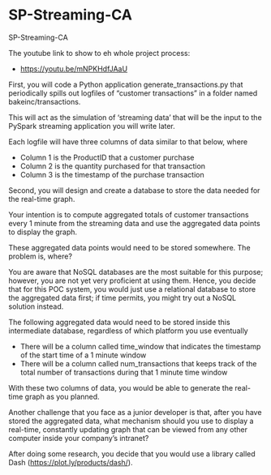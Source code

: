 # SP-Streaming-CA
 SP-Streaming-CA

The youtube link to show to eh whole project process:
- https://youtu.be/mNPKHdfJAaU

First, you will code a Python application generate_transactions.py that periodically spills out logfiles of “customer transactions” in a folder named bakeinc/transactions.

This will act as the simulation of ‘streaming data’ that will be the input to the PySpark streaming application you will write later.

Each logfile will have three columns of data similar to that below, where 

- Column 1 is the ProductID that a customer purchase
-	Column 2 is the quantity purchased for that transaction
-	Column 3 is the timestamp of the purchase transaction

Second, you will design and create a database to store the data needed for the real-time graph.

Your intention is to compute aggregated totals of customer transactions every 1 minute from the streaming data and use the aggregated data points to display the graph.  

These aggregated data points would need to be stored somewhere.  The problem is, where?

You are aware that NoSQL databases are the most suitable for this purpose; however, you are not yet very proficient at using them.  Hence, you decide that for this POC system, you would just use a relational database to store the aggregated data first; if time permits, you might try out a NoSQL solution instead.

The following aggregated data would need to be stored inside this intermediate database, regardless of which platform you use eventually

-	There will be a column called time_window that indicates the timestamp of the start time of a 1 minute window
-	There will be a column called num_transactions that keeps track of the total number of transactions during that 1 minute time window

With these two columns of data, you would be able to generate the real-time graph as you planned.

Another challenge that you face as a junior developer is that, after you have stored the aggregated data, what mechanism should you use to display a real-time, constantly updating graph that can be viewed from any other computer inside your company’s intranet?

After doing some research, you decide that you would use a library called Dash (https://plot.ly/products/dash/).

